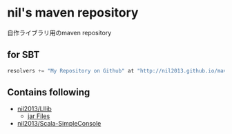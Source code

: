 # nil's maven repository

自作ライブラリ用のmaven repository

## for SBT

```scala
resolvers += "My Repository on Github" at "http://nil2013.github.io/maven-repo/"
```

## Contains following

* [nil2013/LIlib](https://github.com/nil2013/LIlib)
    * [jar Files](/lilib/)
* [nil2013/Scala-SimpleConsole](https://github.com/nil2013/Scala-SimpleConsole)
